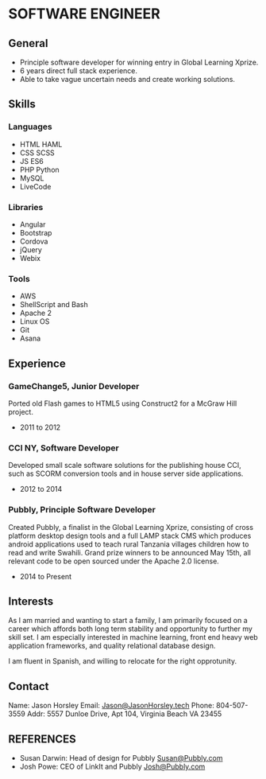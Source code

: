 # SOFTWARE ENGINEER

## General

* Principle software developer for winning entry in Global Learning Xprize.
* 6 years direct full stack experience.
* Able to take vague uncertain needs and create working solutions.

## Skills

### Languages

* HTML  HAML
* CSS   SCSS
* JS    ES6
* PHP   Python
* MySQL
* LiveCode

### Libraries

* Angular
* Bootstrap
* Cordova
* jQuery
* Webix

### Tools

* AWS
* ShellScript and Bash
* Apache 2
* Linux OS
* Git
* Asana

## Experience

### GameChange5, Junior Developer

Ported old Flash games to HTML5 using Construct2 for a McGraw Hill project.

- 2011 to 2012

### CCI NY, Software Developer

Developed small scale software solutions for the publishing house CCI, such as SCORM conversion tools and in house server side applications.

-  2012 to 2014

### Pubbly, Principle Software Developer

Created Pubbly, a finalist in the Global Learning Xprize, consisting of cross platform desktop design tools and a full LAMP stack CMS which produces android applications used to teach rural Tanzania villages children how to read and write Swahili. Grand prize winners to be announced May 15th, all relevant code to be open sourced under the Apache 2.0 license.

- 2014 to Present

## Interests

As I am married and wanting to start a family, I am primarily focused on a career which affords both long term stability and opportunity to further my skill set. I am especially interested in machine learning, front end heavy web application frameworks, and quality relational database design.

I am fluent in Spanish, and willing to relocate for the right opprotunity.

## Contact

Name:   Jason Horsley
Email:  Jason@JasonHorsley.tech
Phone:  804-507-3559
Addr:   5557 Dunloe Drive, Apt 104, 
        Virginia Beach VA 23455

## REFERENCES

* Susan Darwin: Head of design for Pubbly
    Susan@Pubbly.com
* Josh Powe: CEO of LinkIt and Pubbly
    Josh@Pubbly.com
